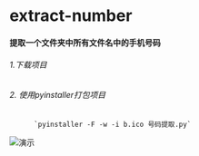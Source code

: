 # extract-number
#### 提取一个文件夹中所有文件名中的手机号码
###### 1.下载项目
###### 2. 使用pyinstaller打包项目
          `pyinstaller -F -w -i b.ico 号码提取.py`

![演示](https://raw.githubusercontent.com/luoqian67/extract-number/master/%E6%BC%94%E7%A4%BA.gif)

